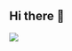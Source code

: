## Hi there 👋

![](http://github-profile-summary-cards.vercel.app/api/cards/profile-details?username=no2ca&theme=nord_bright)

